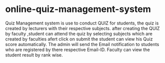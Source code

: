 # online-quiz-management-system

Quiz Management system is use to conduct QUIZ for students, the quiz is created by lecturers with their respective subjects.
after creating the QUIZ by faculty ,student can attend the quiz by selecting subjects which are created by faculties afert click on submit the student can view his Quiz score automatically.
    The admin will send the Email notification to students who are registered by there respective Email-ID.
    Faculty can view the student result by rank wise.
